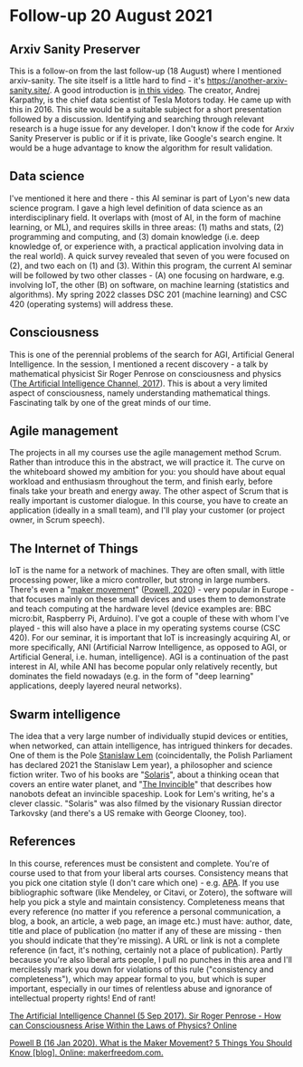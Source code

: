 
# Follow-up 20 August 2021


## Arxiv Sanity Preserver

This is a follow-on from the last follow-up (18 August) where I
mentioned arxiv-sanity. The site itself is a little hard to find -
it's <https://another-arxiv-sanity.site/>. A good introduction is [in
this video](https://youtu.be/S2GY3gh6qC8). The creator, Andrej Karpathy, is the chief data
scientist of Tesla Motors today. He came up with this
in 2016. This site would be a suitable subject for a short
presentation followed by a discussion. Identifying and searching
through relevant research is a huge issue for any developer. I
don't know if the code for Arxiv Sanity Preserver is public or if
it is private, like Google's search engine. It would be a huge
advantage to know the algorithm for result validation.


## Data science

I've mentioned it here and there - this AI seminar is part of
Lyon's new data science program. I gave a high level definition of
data science as an interdisciplinary field. It overlaps with (most
of AI, in the form of machine learning, or ML), and requires
skills in three areas: (1) maths and stats, (2) programming and
computing, and (3) domain knowledge (i.e. deep knowledge of, or
experience with, a practical application involving data in the
real world). A quick survey revealed that seven of you were
focused on (2), and two each on (1) and (3). Within this program,
the current AI seminar will be followed by two other classes - (A)
one focusing on hardware, e.g. involving IoT, the other (B) on
software, on machine learning (statistics and algorithms). My
spring 2022 classes DSC 201 (machine learning) and CSC 420
(operating systems) will address these.


## Consciousness

This is one of the perennial problems of the search for AGI,
Artificial General Intelligence. In the session, I mentioned a
recent discovery - a talk by mathematical physicist Sir Roger
Penrose on consciousness and physics ([The Artificial Intelligence
Channel, 2017](#org6051488)). This is about a very limited aspect of
consciousness, namely understanding mathematical
things. Fascinating talk by one of the great minds of our time.


## Agile management

The projects in all my courses use the agile management method
Scrum. Rather than introduce this in the abstract, we will
practice it. The curve on the whiteboard showed my ambition for
you: you should have about equal workload and enthusiasm
throughout the term, and finish early, before finals take your
breath and energy away. The other aspect of Scrum that is really
important is customer dialogue. In this course, you have to create
an application (ideally in a small team), and I'll play your
customer (or project owner, in Scrum speech).


## The Internet of Things

IoT is the name for a network of machines. They are often small,
with little processing power, like a micro controller, but strong
in large numbers. There's even a "[maker movement](https://makerfreedom.com/what-is-the-maker-movement-5-things-you-should-know/)" ([Powell, 2020](#orgf08881e)) -
very popular in Europe - that focuses mainly on these small
devices and uses them to demonstrate and teach computing at the
hardware level (device examples are: BBC micro:bit, Raspberry Pi,
Arduino). I've got a couple of these with whom I've played - this
will also have a place in my operating systems course (CSC
420). For our seminar, it is important that IoT is increasingly
acquiring AI, or more specifically, ANI (Artificial Narrow
Intelligence, as opposed to AGI, or Artificial General,
i.e. human, intelligence). AGI is a continuation of the past
interest in AI, while ANI has become popular only relatively
recently, but dominates the field nowadays (e.g. in the form of
"deep learning" applications, deeply layered neural networks).


## Swarm intelligence

The idea that a very large number of individually stupid devices
or entities, when networked, can attain intelligence, has
intrigued thinkers for decades. One of them is the Pole [Stanislaw
Lem](https://en.wikipedia.org/wiki/Stanis%C5%82aw_Lem) (coincidentally, the Polish Parliament has declared 2021 the
Stanislaw Lem year), a philosopher and science fiction writer. Two
of his books are "[Solaris](https://en.wikipedia.org/wiki/Solaris_(novel))", about a thinking ocean that covers an
entire water planet, and "[The Invincible](https://en.wikipedia.org/wiki/The_Invincible)" that describes how
nanobots defeat an invincible spaceship. Look for Lem's writing,
he's a clever classic. "Solaris" was also filmed by the visionary
Russian director Tarkovsky (and there's a US remake with George
Clooney, too).


## References

In this course, references must be consistent and complete. You're
of course used to that from your liberal arts courses. Consistency
means that you pick one citation style (I don't care which one) -
e.g. [APA](https://apastyle.apa.org/). If you use bibliographic software (like Mendeley, or
Citavi, or Zotero), the software will help you pick a style and
maintain consistency. Completeness means that every reference (no
matter if you reference a personal communication, a blog, a book,
an article, a web page, an image etc.) must have: author, date,
title and place of publication (no matter if any of these are
missing - then you should indicate that they're missing). A URL or
link is not a complete reference (in fact, it's nothing, certainly
not a place of publication). Partly because you're also liberal
arts people, I pull no punches in this area and I'll mercilessly
mark you down for violations of this rule ("consistency and
completeness"), which may appear formal to you, but which is super
important, especially in our times of relentless abuse and
ignorance of intellectual property rights! End of rant!

<a id="org6051488"></a> [The Artificial Intelligence Channel (5 Sep
2017). Sir Roger Penrose - How can Consciousness Arise Within the
Laws of Physics? Online](https://youtu.be/h_VeDKVG7e0)

<a id="orgf08881e"></a> [Powell B (16 Jan 2020). What is the Maker Movement? 5
Things You Should Know [blog]. Online: makerfreedom.com.](https://makerfreedom.com/what-is-the-maker-movement-5-things-you-should-know/)

